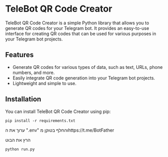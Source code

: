 # TeleBot QR Code Creator

TeleBot QR Code Creator is a simple Python library that allows you to generate QR codes for your Telegram bot. It provides an easy-to-use interface for creating QR codes that can be used for various purposes in your Telegram bot projects.

## Features

- Generate QR codes for various types of data, such as text, URLs, phone numbers, and more.
- Easily integrate QR code generation into your Telegram bot projects.
- Lightweight and simple to use.

## Installation

You can install TeleBot QR Code Creator using pip:

```
pip install -r requirements.txt
```

ערוך את ה ".env" והחלף בטוקן מhttps://t.me/BotFather

הרץ את הבוט
```
python run.py
```
